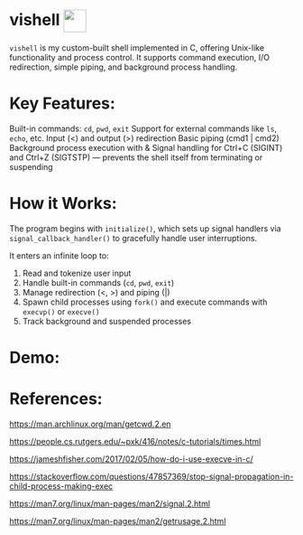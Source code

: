 <h1>vishell <img src="https://i.pinimg.com/originals/a6/67/3a/a6673a6f9bf48588b4b9bbff57b59a21.gif" width="40" style="vertical-align: middle;"/></h1>

```vishell``` is my custom-built shell implemented in C, offering Unix-like functionality and process control. It supports command execution, I/O redirection, simple piping, and background process handling.

# Key Features:
Built-in commands: ```cd```, ```pwd```, ```exit```
Support for external commands like ```ls```, ```echo```, etc.
Input (<) and output (>) redirection
Basic piping (cmd1 | cmd2)
Background process execution with &
Signal handling for Ctrl+C (SIGINT) and Ctrl+Z (SIGTSTP) — prevents the shell itself from terminating or suspending

# How it Works:
The program begins with ```initialize()```, which sets up signal handlers via ```signal_callback_handler()``` to gracefully handle user interruptions.

It enters an infinite loop to:
1. Read and tokenize user input
2. Handle built-in commands (```cd```, ```pwd```, ```exit```)
3. Manage redirection (<, >) and piping (|)
4. Spawn child processes using ```fork()``` and execute commands with ```execvp()``` or ```execve()```
5. Track background and suspended processes

# Demo:

# References:
https://man.archlinux.org/man/getcwd.2.en

https://people.cs.rutgers.edu/~pxk/416/notes/c-tutorials/times.html

https://jameshfisher.com/2017/02/05/how-do-i-use-execve-in-c/

https://stackoverflow.com/questions/47857369/stop-signal-propagation-in-child-process-making-exec

https://man7.org/linux/man-pages/man2/signal.2.html

https://man7.org/linux/man-pages/man2/getrusage.2.html
